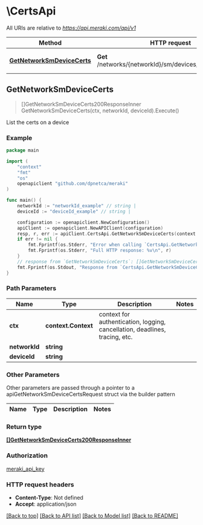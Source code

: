 # \CertsApi

All URIs are relative to *https://api.meraki.com/api/v1*

Method | HTTP request | Description
------------- | ------------- | -------------
[**GetNetworkSmDeviceCerts**](CertsApi.md#GetNetworkSmDeviceCerts) | **Get** /networks/{networkId}/sm/devices/{deviceId}/certs | List the certs on a device



## GetNetworkSmDeviceCerts

> []GetNetworkSmDeviceCerts200ResponseInner GetNetworkSmDeviceCerts(ctx, networkId, deviceId).Execute()

List the certs on a device



### Example

```go
package main

import (
    "context"
    "fmt"
    "os"
    openapiclient "github.com/dpnetca/meraki"
)

func main() {
    networkId := "networkId_example" // string | 
    deviceId := "deviceId_example" // string | 

    configuration := openapiclient.NewConfiguration()
    apiClient := openapiclient.NewAPIClient(configuration)
    resp, r, err := apiClient.CertsApi.GetNetworkSmDeviceCerts(context.Background(), networkId, deviceId).Execute()
    if err != nil {
        fmt.Fprintf(os.Stderr, "Error when calling `CertsApi.GetNetworkSmDeviceCerts``: %v\n", err)
        fmt.Fprintf(os.Stderr, "Full HTTP response: %v\n", r)
    }
    // response from `GetNetworkSmDeviceCerts`: []GetNetworkSmDeviceCerts200ResponseInner
    fmt.Fprintf(os.Stdout, "Response from `CertsApi.GetNetworkSmDeviceCerts`: %v\n", resp)
}
```

### Path Parameters


Name | Type | Description  | Notes
------------- | ------------- | ------------- | -------------
**ctx** | **context.Context** | context for authentication, logging, cancellation, deadlines, tracing, etc.
**networkId** | **string** |  | 
**deviceId** | **string** |  | 

### Other Parameters

Other parameters are passed through a pointer to a apiGetNetworkSmDeviceCertsRequest struct via the builder pattern


Name | Type | Description  | Notes
------------- | ------------- | ------------- | -------------



### Return type

[**[]GetNetworkSmDeviceCerts200ResponseInner**](GetNetworkSmDeviceCerts200ResponseInner.md)

### Authorization

[meraki_api_key](../README.md#meraki_api_key)

### HTTP request headers

- **Content-Type**: Not defined
- **Accept**: application/json

[[Back to top]](#) [[Back to API list]](../README.md#documentation-for-api-endpoints)
[[Back to Model list]](../README.md#documentation-for-models)
[[Back to README]](../README.md)

